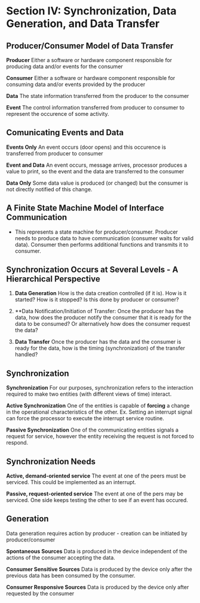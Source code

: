 # Section IV: Synchronization, Data Generation, and Data Transfer

## Producer/Consumer Model of Data Transfer

**Producer** Either a software or hardware component responsible for producing data and/or events for the consumer

**Consumer** Either a software or hardware component responsible for consuming data and/or events provided by the producer

**Data** The state information transferred from the producer to the consumer

**Event** The control information transferred from producer to consumer to represent the occurence
of some activity.

## Comunicating Events and Data

**Events Only** An event occurs (door opens) and this occurence is transferred from producer
to consumer

**Event and Data** An event occurs, message arrives, processor produces a value to print, so the
event and the data are transferred to the consumer

**Data Only** Some data value is produced (or changed) but the consumer is not directly
notified of this change.

## A Finite State Machine Model of Interface Communication

- This represents a state machine for producer/consumer. Producer needs to produce data
to have communication (consumer waits for valid data). Consumer then performs additional
functions and transmits it to consumer.

## Synchronization Occurs at Several Levels - A Hierarchical Perspective

1) **Data Generation** How is the data creation controlled (if it is). How is it started?
How is it stopped? Is this done by producer or consumer?

2) **Data Notification/Initiation of Transfer: Once the producer has the data, how does
the producer notify the consumer that it is ready for the data to be consumed? Or
alternatively how does the consumer request the data?

3) **Data Transfer** Once the producer has the data and the consumer is ready for the
data, how is the timing (synchronization) of the transfer handled?

## Synchronization

**Synchronization** For our purposes, synchronization refers to the interaction required to
make two entities (with different views of time) interact.

**Active Synchronization** One of the entities is capable of **forcing** a change in the
operational characteristics of the other. Ex. Setting an interrupt signal can force the
processor to execute the interrupt service routine.

**Passive Synchronization** One of the communicating entities signals a request for
service, however the entity receiving the request is not forced to respond.

## Synchronization Needs

**Active, demand-oriented service** The event at one of the peers must be serviced. This
could be implemented as an interrupt.

**Passive, request-oriented service** The event at one of the pers may be serviced. One
side keeps testing the other to see if an event has occured.

## Generation

Data generation requires action by producer - creation can be initiated by producer/consumer

**Spontaneous Sources** Data is produced in the device independent of the actions of the
consumer accepting the data.

**Consumer Sensitive Sources** Data is produced by the device only after the previous data
has been consumed by the consumer.

**Consumer Responsive Sources** Data is produced by the device only after requested by the
consumer
